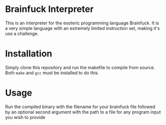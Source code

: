 # Brainfuck Interpreter

This is an interpreter for the esoteric programming language Brainfuck. It is a very simple language with an extremely limited instruction set, making it's use a challenge.

# Installation

Simply clone this repository and run the makefile to compile from source. Both `make` and `gcc` must be installed to do this.

# Usage

Run the compiled binary with the filename for your brainfuck file followed by an optional second argument with the path to a file for any program input you wish to provide